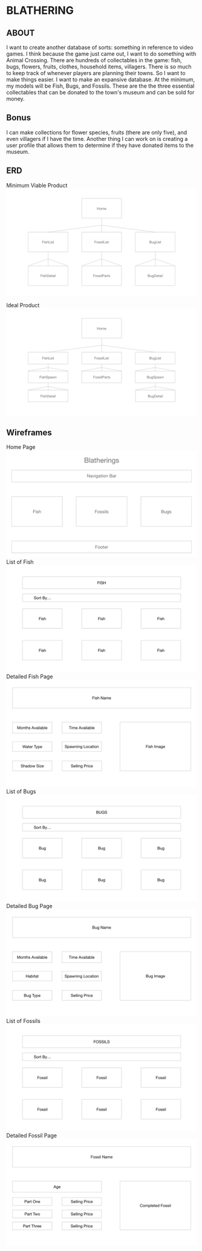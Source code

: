 # **BLATHERING**

## ABOUT
I want to create another database of sorts: something in reference to video games. I think because the game just came out, I want to do something with Animal Crossing.
There are hundreds of collectables in the game: fish, bugs, flowers, fruits, clothes, household items, villagers. There is so much to keep track of whenever players are planning their towns.
So I want to make things easier. I want to make an expansive database.
At the minimum, my models will be Fish, Bugs, and Fossils. These are the the three essential collectables that can be donated to the town's museum and can be sold for money.

## Bonus
I can make collections for flower species, fruits (there are only five), and even villagers if I have the time. Another thing I can work on is creating a user profile that allows them to determine if they have donated items to the museum.

## ERD
Minimum Viable Product
<img src="wireframes/MVP-ERD.png" alt="Minimum Viable Product ERD"/>

Ideal Product
<img src="wireframes/Ideal-ERD.png" alt="Ideal ERD"/>

## Wireframes
Home Page
<img src="wireframes/Home.png" alt="Home Page"/>
List of Fish
<img src="wireframes/FishList.png" alt="List of Fish"/>
Detailed Fish Page
<img src="wireframes/FishDetail.png" alt="Detailed Fish Page"/>
List of Bugs
<img src="wireframes/BugList.png" alt="List of Bugs"/>
Detailed Bug Page
<img src="wireframes/BugDetail.png" alt="Detailed Bug Page"/>
List of Fossils
<img src="wireframes/FossilList.png" alt="List of Fossils"/>
Detailed Fossil Page
<img src="wireframes/FossilDetail.png" alt="Detailed Fossil Page"/>